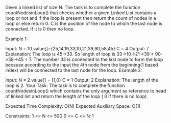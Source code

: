 Given a linked list of size N. The task is to complete the function countNodesinLoop() that checks whether a given Linked List contains a loop or not and if the loop is present then return the count of nodes in a loop or else return 0. C is the position of the node to which the last node is connected. If it is 0 then no loop.



Example 1:

Input:
N = 10
value[]={25,14,19,33,10,21,39,90,58,45}
C = 4
Output: 7
Explanation: The loop is 45->33. So
length of loop is 33->10->21->39->
90->58->45 = 7. The number 33 is
connected to the last node to form the
loop because according to the input the
4th node from the beginning(1 based
index) will be connected to the last
node for the loop.
Example 2:

Input:
N = 2
value[] = {1,0}
C = 1
Output: 2
Explanation: The length of the loop
is 2.
Your Task:
The task is to complete the function countNodesinLoop() which contains the only argument as reference to head of linked list and return the length of the loop ( 0 if there is no loop).

Expected Time Complexity: O(N)
Expected Auxiliary Space: O(1)

Constraints:
1 <= N <= 500
0 <= C <= N-1
